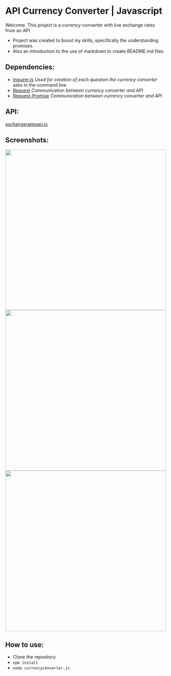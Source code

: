 # API Currency Converter | Javascript

Welcome. This project is a currency-converter with live exchange rates from an API.
  * Project was created to boost my skills, specifically the understanding promises.
  * Also an introduction to the use of markdown to create README.md files

## Dependencies:

  * [Inquirer.js](https://github.com/SBoudrias/Inquirer.js/) *Used for creation of each question the currency converter* asks in the command line
  * [Request](https://github.com/request/request) *Communication between currency converter and API*
  * [Request-Promise](https://www.npmjs.com/package/request-promise) *Communication between currency converter and API*

## API:
[exchangeratesapi.io](https://exchangeratesapi.io/)

## Screenshots:

<p float="left">
  <img src="https://i.gyazo.com/1ce4fd22c9c56c79429784fc51257f84.png" width="504" />
  <img src="https://i.gyazo.com/fa8af0a80c6fec249e4d5e9b145ff95e.png" width="504" />
  <img src="https://i.gyazo.com/8d36502a94f18ba4d8b115e5dfb95360.png" width="504" />
</p>

## How to use:

* Clone the repository
* ```npm install```
* ```node currencyconverter.js```

